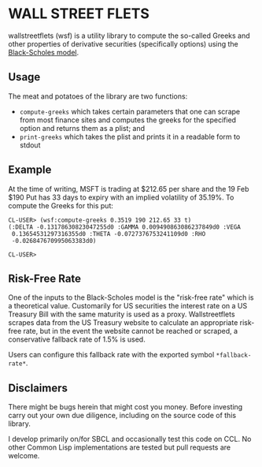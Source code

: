 # WALL STREET FLETS

wallstreetflets (wsf) is a utility library to compute the so-called Greeks and other properties of derivative securities (specifically options) using the [Black-Scholes model](https://en.wikipedia.org/wiki/Black%E2%80%93Scholes_model).

## Usage

The meat and potatoes of the library are two functions:

* `compute-greeks` which takes certain parameters that one can scrape from most finance sites and computes the greeks for the specified option and returns them as a plist; and
* `print-greeks` which takes the plist and prints it in a readable form to stdout

## Example

At the time of writing, MSFT is trading at $212.65 per share and the 19 Feb $190 Put has 33 days to expiry with an implied volatility of 35.19%.  To compute the Greeks for this put:

```
CL-USER> (wsf:compute-greeks 0.3519 190 212.65 33 t)
(:DELTA -0.13178630823047255d0 :GAMMA 0.009490863086237849d0 :VEGA
 0.13654531297316355d0 :THETA -0.0727376753241109d0 :RHO
 -0.026847670995063383d0)
 
CL-USER>
```

## Risk-Free Rate

One of the inputs to the Black-Scholes model is the "risk-free rate" which is a theoretical value.  Customarily for US securities the interest rate on a US Treasury Bill with the same maturity is used as a proxy.  Wallstreetflets scrapes data from the US Treasury website to calculate an appropriate risk-free rate, but in the event the website cannot be reached or scraped, a conservative fallback rate of 1.5% is used.

Users can configure this fallback rate with the exported symbol `*fallback-rate*`.

## Disclaimers

There might be bugs herein that might cost you money.  Before investing carry out your own due diligence, including on the source code of this library.

I develop primarily on/for SBCL and occasionally test this code on CCL.  No other Common Lisp implementations are tested but pull requests are welcome.
